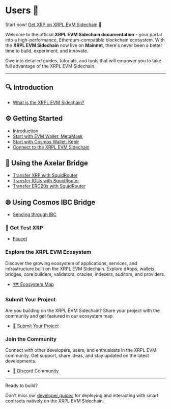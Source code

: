 # Users 👋

Start now! [Get XRP on XRPL EVM Sidechain](https://app.squidrouter.com/?chains=xrpl-mainnet%2C1440000&tokens=xrp%2C0xeeeeeeeeeeeeeeeeeeeeeeeeeeeeeeeeeeeeeeee) 🚀

Welcome to the official **XRPL EVM Sidechain documentation** – your portal into a high-performance, Ethereum-compatible blockchain ecosystem. With the **XRPL EVM Sidechain** now live on **Mainnet**, there's never been a better time to build, experiment, and innovate.

Dive into detailed guides, tutorials, and tools that will empower you to take full advantage of the XRPL EVM Sidechain.

---

## 🔍 Introduction

- [What is the XRPL EVM Sidechain?](./introduction/what-is-the-xrplevm.md)  

## ⚙️ Getting Started

- [Introduction](./getting-started/introduction.md)  
- [Start with EVM Wallet: MetaMask](./getting-started/install-metamask.md)  
- [Start with Cosmos Wallet: Keplr](./getting-started/install-keplr.md)  
- [Connect to the XRPL EVM Sidechain](./getting-started/connect-to-the-xrpl-evm.md)  

## 🌉 Using the Axelar Bridge

- [Transfer XRP with SquidRouter](./using-the-bridge/transfer-xrp-with-axelar.md)
- [Transfer IOUs with SquidRouter](./using-the-bridge/transfer-iou-with-axelar.md)  
- [Transfer ERC20s with SquidRouter](./using-the-bridge/transfer-erc20-with-axelar.md)

## 🌐 Using Cosmos IBC Bridge

- [Sending through IBC](./sending-through-ibc.md)  

### 🚰 Get Test XRP

- [Faucet](./faucet.md) 

### Explore the XRPL EVM Ecosystem

Discover the growing ecosystem of applications, services, and infrastructure built on the XRPL EVM Sidechain. Explore dApps, wallets, bridges, core builders, validators, oracles, indexers, auditors, and providers.

- [🗺️ Ecosystem Map](https://ecosystem.xrplevm.org)

### Submit Your Project

Are you building on the XRPL EVM Sidechain? Share your project with the community and get featured in our ecosystem map.

- [📝 Submit Your Project](https://airtable.com/appDFL9N9MDWj0Ywd/shrl5nsqAhtghUN8I)

### Join the Community

Connect with other developers, users, and enthusiasts in the XRPL EVM community. Get support, share ideas, and stay updated on the latest developments.

- [💬 Discord Community](https://discord.gg/xrplevm)

---

Ready to build?

Don't miss our [developer guides](../developers/interacting-with-evm/develop-a-smart-contract.md) for deploying and interacting with smart contracts natively on the XRPL EVM Sidechain.